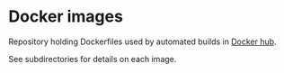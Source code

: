 # Docker images

Repository holding Dockerfiles used by automated builds in [Docker hub](https://hub.docker.com/u/avanzabank/).

See subdirectories for details on each image.
